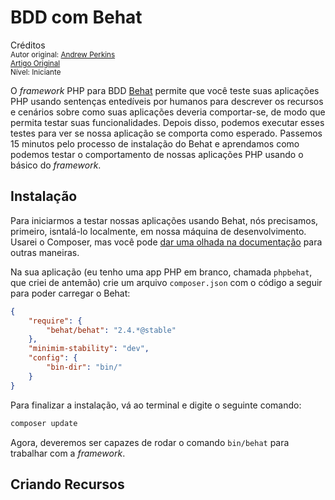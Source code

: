 BDD com Behat
==============================================
Créditos<br/>
<small>Autor original: [Andrew Perkins](https://tutsplus.com/authors/andrew-perkins)<br/>[Artigo Original](https://code.tutsplus.com/tutorials/bdd-with-behat--net-36171)<br/>Nível: Iniciante</small>

O *framework* PHP para BDD [Behat](http://behat.org/) permite que você teste suas aplicações PHP usando sentenças entedíveis por humanos para descrever os recursos e cenários sobre como suas aplicações deveria comportar-se, de modo que permita testar suas funcionalidades. Depois disso, podemos executar esses testes para ver se nossa aplicação se comporta como esperado. Passemos 15 minutos pelo processo de instalação do Behat e aprendamos como podemos testar o comportamento de nossas aplicações PHP usando o básico do *framework*.

## Instalação
Para iniciarmos a testar nossas aplicações usando Behat, nós precisamos, primeiro, isntalá-lo localmente, em nossa máquina de desenvolvimento. Usarei o Composer, mas você pode [dar uma olhada na documentação](http://docs.behat.org/quick_intro.html#installation) para outras maneiras.

Na sua aplicação (eu tenho uma app PHP em branco, chamada `phpbehat`, que criei de antemão) crie um arquivo `composer.json` com o código a seguir para poder carregar o Behat:

```json
{
	"require": {
		"behat/behat": "2.4.*@stable"
	},
	"minimim-stability": "dev",
	"config": {
		"bin-dir": "bin/"
	}
}
```

Para finalizar a instalação, vá ao terminal e digite o seguinte comando:

```bash
composer update
```

Agora, deveremos ser capazes de rodar o comando `bin/behat` para trabalhar com a *framework*.

## Criando Recursos